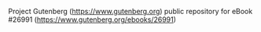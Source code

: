 Project Gutenberg (https://www.gutenberg.org) public repository for eBook #26991 (https://www.gutenberg.org/ebooks/26991)
